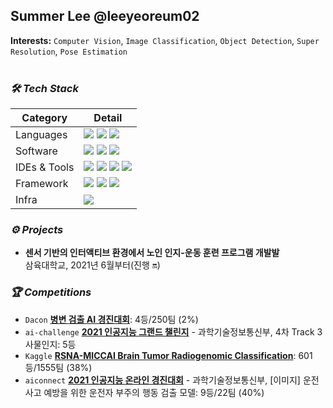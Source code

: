 ## Summer Lee @leeyeoreum02

**Interests:** `Computer Vision`, `Image Classification`, `Object Detection`, `Super Resolution`, `Pose Estimation`
<br><br>

### ***🛠 Tech Stack***
|Category|Detail|
|---|------|
|Languages|![](https://img.shields.io/badge/Python-FFD43B?style-flat-FFD43B&logo=python&logoColor=darkgreen) ![](http://img.shields.io/badge/C-A8B9CC?style-flat-A8B9CC&logo=c&logoColor=ffffff) ![](https://img.shields.io/badge/Markdown-000000?style-flat-000000&logo=markdown)|
|Software|![](https://img.shields.io/badge/Windows-0078D6?style-flat-0078D6&logo=Windows&logoColor=black) ![](https://img.shields.io/badge/Linux-FCC624?style-flat-FCC624&logo=linux&logoColor=black) ![](https://img.shields.io/badge/Ubuntu-E95420?style-flat-E95420&logo=ubuntu&logoColor=white)|
|IDEs & Tools|![](http://img.shields.io/badge/VS%20Code-007ACC?style-flat-007ACC&logo=visual-studio-code&logoColor=ffff) ![](https://img.shields.io/badge/GitHub-100000?style-flat-100000&logo=github&logoColor=white) ![](https://img.shields.io/badge/Colab-00b56a.svg?style-flat-00b56a&logo=google-colab&logoColor=white) ![](https://img.shields.io/badge/Jupyter%20-%23F37626.svg?style-flat-%23F37626&logo=Jupyter&logoColor=white)|
|Framework|![](https://img.shields.io/badge/Pytorch-EE4C2C.svg?style-flat-EE4C2C&logo=Pytorch&logoColor=white) ![](https://img.shields.io/badge/Pytorch%20Lightning-792EE5.svg?style-flat-792EE5&logo=Pytorch-Lightning&logoColor=white) ![](https://img.shields.io/badge/Tensorflow-FF6F00.svg?style-flat-FF6F00&logo=Tensorflow&logoColor=white)|
|Infra|![](https://img.shields.io/badge/Docker-2496ED.svg?style-flat-2496ED&logo=Docker&logoColor=white)|

### ***⚙ Projects***
- **센서 기반의 인터액티브 환경에서 노인 인지-운동 훈련 프로그램 개발발**<br> 삼육대학교, 2021년 6월부터(진행 🔛)

### ***🏆 Competitions***
- `Dacon` **[병변 검출 AI 경진대회](https://dacon.io/competitions/official/235855/overview/description)**: 4등/250팀 (2%)
- `ai-challenge` **[2021 인공지능 그랜드 챌린지](https://www.ai-challenge.or.kr/#none)** - 과학기술정보통신부, 4차 Track 3 사물인지: 5등
- `Kaggle` **[RSNA-MICCAI Brain Tumor Radiogenomic Classification](https://www.kaggle.com/c/rsna-miccai-brain-tumor-radiogenomic-classification)**: 601등/1555팀 (38%)
- `aiconnect` **[2021 인공지능 온라인 경진대회](https://www.aiconnect.kr/main/competition/detail/194/competitionInfo)** - 과학기술정보통신부, [이미지] 운전 사고 예방을 위한 운전자 부주의 행동 검출 모델: 9등/22팀 (40%)